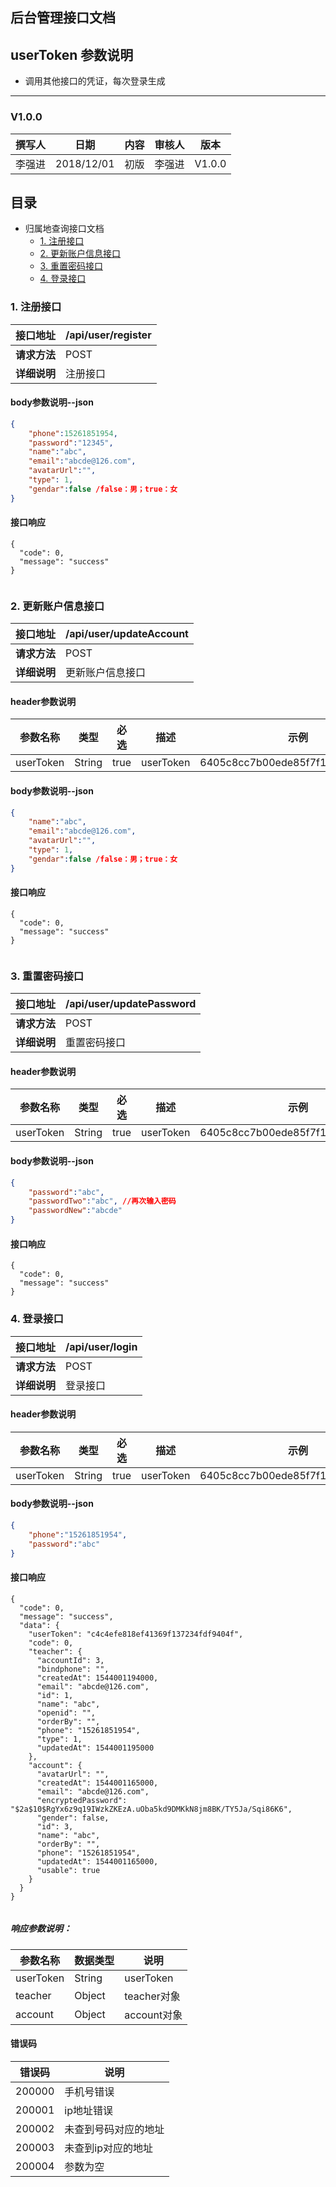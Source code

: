 ## 后台管理接口文档

## userToken 参数说明
- 调用其他接口的凭证，每次登录生成
   
-----------------------------------------------------------

### V1.0.0

| 撰写人 |   日期    | 内容 | 审核人 |  版本  |
| :----: | :-------: | :--: | :----: | :----: |
| 李强进 | 2018/12/01 | 初版 | 李强进 | V1.0.0 |



## 目录

- 归属地查询接口文档
    - [1. 注册接口](#1-注册接口)
    - [2. 更新账户信息接口](#2-更新账户信息接口)
    - [3. 重置密码接口](#3-重置密码接口)
    - [4. 登录接口](#4-登录接口)





### 1. 注册接口
| 接口地址     | /api/user/register |
| ------------ | ---------------------------------- |
| **请求方法** | POST                    |
| **详细说明** | 注册接口 |


#### body参数说明--json
```json
{
    "phone":15261851954,
    "password":"12345",
    "name":"abc",
    "email":"abcde@126.com",
    "avatarUrl":"",
    "type": 1,
    "gendar":false /false：男；true：女
}
```

#### 接口响应
```
{
  "code": 0,
  "message": "success"
}
 
```



### 2. 更新账户信息接口
| 接口地址     | /api/user/updateAccount |
| ------------ | ---------------------------------- |
| **请求方法** | POST                    |
| **详细说明** | 更新账户信息接口 |

#### header参数说明
| 参数名称      | 类型    | 必选  | 描述       | 示例 |
| ------------- | ------- | ----- | ---------- | ---- |
| userToken   | String  | true |  userToken |   6405c8cc7b00ede85f7f1e123517e1b0   |


#### body参数说明--json
``` json
{
    "name":"abc",
    "email":"abcde@126.com",
    "avatarUrl":"",
    "type": 1,
    "gendar":false /false：男；true：女
}
```

#### 接口响应
```
{
  "code": 0,
  "message": "success"
}
 
```

### 3. 重置密码接口
| 接口地址     | /api/user/updatePassword |
| ------------ | ---------------------------------- |
| **请求方法** | POST                    |
| **详细说明** | 重置密码接口 |

#### header参数说明
| 参数名称      | 类型    | 必选  | 描述       | 示例 |
| ------------- | ------- | ----- | ---------- | ---- |
| userToken   | String  | true |  userToken |   6405c8cc7b00ede85f7f1e123517e1b0   |


#### body参数说明--json
```json
{
    "password":"abc",
    "passwordTwo":"abc", //再次输入密码
    "passwordNew":"abcde"
}
```

#### 接口响应
```
{
  "code": 0,
  "message": "success"
}
```
 
### 4. 登录接口
| 接口地址     | /api/user/login |
| ------------ | ---------------------------------- |
| **请求方法** | POST                    |
| **详细说明** | 登录接口 |

#### header参数说明
| 参数名称      | 类型    | 必选  | 描述       | 示例 |
| ------------- | ------- | ----- | ---------- | ---- |
| userToken   | String  | true |  userToken |   6405c8cc7b00ede85f7f1e123517e1b0   |


#### body参数说明--json
```json
{
    "phone":"15261851954",
    "password":"abc"
}
```

#### 接口响应
```
{
  "code": 0,
  "message": "success",
  "data": {
    "userToken": "c4c4efe818ef41369f137234fdf9404f",
    "code": 0,
    "teacher": {
      "accountId": 3,
      "bindphone": "",
      "createdAt": 1544001194000,
      "email": "abcde@126.com",
      "id": 1,
      "name": "abc",
      "openid": "",
      "orderBy": "",
      "phone": "15261851954",
      "type": 1,
      "updatedAt": 1544001195000
    },
    "account": {
      "avatarUrl": "",
      "createdAt": 1544001165000,
      "email": "abcde@126.com",
      "encryptedPassword": "$2a$10$RgYx6z9q19IWzkZKEzA.uOba5kd9DMKkN8jm8BK/TY5Ja/Sqi86K6",
      "gender": false,
      "id": 3,
      "name": "abc",
      "orderBy": "",
      "phone": "15261851954",
      "updatedAt": 1544001165000,
      "usable": true
    }
  }
}
 
```

##### 响应参数说明：
| 参数名称   | 数据类型 | 说明    |
| ---------- | -------- | -------- |
| userToken | String  | userToken |
| teacher | Object  | teacher对象 |
| account | Object  | account对象 |



#### 错误码
| 错误码 | 说明 |
| ------- | ------- |
|200000 | 手机号错误 |
|200001 | ip地址错误 |
|200002 | 未查到号码对应的地址 |
|200003 | 未查到ip对应的地址 |
|200004 | 参数为空 |


